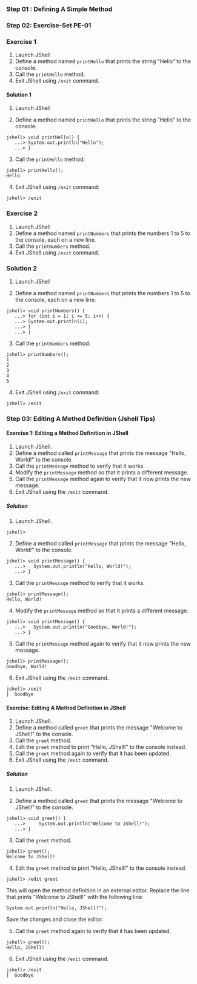 ### Step 01 : Defining A Simple Method 
### Step 02: Exercise-Set PE-01

### Exercise 1

1.  Launch JShell
2.  Define a method named `printHello` that prints the string "Hello" to the console.
3.  Call the `printHello` method.
4.  Exit JShell using `/exit` command.

#### Solution 1

1. Launch JShell

2. Define a method named `printHello` that prints the string "Hello" to the console:

```
jshell> void printHello() {
   ...> System.out.println("Hello");
   ...> }
```

3. Call the `printHello` method:

```
jshell> printHello();
Hello
```

4. Exit JShell using `/exit` command:
```
jshell> /exit
```

### Exercise 2

1.  Launch JShell
2.  Define a method named `printNumbers` that prints the numbers 1 to 5 to the console, each on a new line.
3.  Call the `printNumbers` method.
4.  Exit JShell using `/exit` command.

### Solution 2

1. Launch JShell

2. Define a method named `printNumbers` that prints the numbers 1 to 5 to the console, each on a new line:

```
jshell> void printNumbers() {
   ...> for (int i = 1; i <= 5; i++) {
   ...> System.out.println(i);
   ...> }
   ...> }
   ```

3. Call the `printNumbers` method:
```
jshell> printNumbers();
1
2
3
4
5
```

4. Exit JShell using `/exit` command:
```
jshell> /exit
```



### Step 03: Editing A Method Definition (Jshell Tips)





#### Exercise 1: Editing a Method Definition in JShell

1.  Launch JShell.
2.  Define a method called `printMessage` that prints the message "Hello, World!" to the console.
3.  Call the `printMessage` method to verify that it works.
4.  Modify the `printMessage` method so that it prints a different message.
5.  Call the `printMessage` method again to verify that it now prints the new message.
6.  Exit JShell using the `/exit` command.

##### Solution

1.  Launch JShell.

```
jshell>
```

2.  Define a method called `printMessage` that prints the message "Hello, World!" to the console.

```
jshell> void printMessage() {
   ...>   System.out.println("Hello, World!");
   ...> }
   ```

3.  Call the `printMessage` method to verify that it works.

```
jshell> printMessage();
Hello, World!
```

4.  Modify the `printMessage` method so that it prints a different message.

```
jshell> void printMessage() {
   ...>   System.out.println("Goodbye, World!");
   ...> }
   ```

5.  Call the `printMessage` method again to verify that it now prints the new message.

```
jshell> printMessage();
Goodbye, World!
```

6.  Exit JShell using the `/exit` command.

```
jshell> /exit
|  Goodbye
```




#### Exercise: Editing A Method Definition in JShell

1.  Launch JShell.
2.  Define a method called `greet` that prints the message "Welcome to JShell!" to the console.
3.  Call the `greet` method.
4.  Edit the `greet` method to print "Hello, JShell!" to the console instead.
5.  Call the `greet` method again to verify that it has been updated.
6.  Exit JShell using the `/exit` command.

##### Solution

1.  Launch JShell.
    
2.  Define a method called `greet` that prints the message "Welcome to JShell!" to the console.
    

```
jshell> void greet() {
   ...>     System.out.println("Welcome to JShell!");
   ...> }
   ```

3.  Call the `greet` method.

```
jshell> greet();
Welcome to JShell!
```

4.  Edit the `greet` method to print "Hello, JShell!" to the console instead.

```
jshell> /edit greet
```

This will open the method definition in an external editor. Replace the line that prints "Welcome to JShell!" with the following line:

```
System.out.println("Hello, JShell!");
```

Save the changes and close the editor.

5.  Call the `greet` method again to verify that it has been updated.

```
jshell> greet();
Hello, JShell!
```

6.  Exit JShell using the `/exit` command.

```
jshell> /exit
|  Goodbye
```